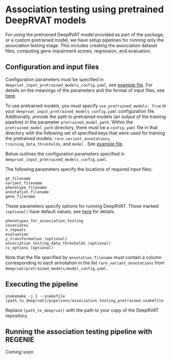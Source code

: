 # Association testing using pretrained DeepRVAT models

For using the pretrained DeepRVAT model provided as part of the package, or a custom pretrained model, we have setup pipelines for running only the association testing stage. This includes creating the association dataset files, computing gene impairment scores, regression, and evaluation. 


## Configuration and input files

Configuration parameters must be specified in `deeprvat_input_pretrained_models_config.yaml`, see [example file](https://github.com/PMBio/deeprvat/blob/main/example/config/deeprvat_input_pretrained_models_config.yaml). For details on the meanings of the parameters and the format of input files, see [here](input_data).


To use pretrained models, you must specify `use_pretrained_models: True` in your `deeprvat_input_pretrained_models_config.yaml` configuration file. Additionally, provide the path to pretrained models (an output of the training pipeline) in the parameter `pretrained_model_path`. Within the `pretrained_model_path` directory, there must be a `config.yaml` file in that directory with the following set of specified keys that were used for training the pretrained models; `rare_variant_annotations`, `training_data_thresholds`, and `model` . See [example file](https://github.com/PMBio/deeprvat/blob/main/example/config/deeprvat_input_pretrained_models_config.yaml).


Below outlines the configuration parameters specified in `deeprvat_input_pretrained_models_config.yaml`.

The following parameters specify the locations of required input files:

```
gt_filename
variant_filename
phenotype_filename
annotation_filename
gene_filename
```

These parameters specify options for running DeepRVAT. Those marked `(optional)` have default values; see [here](input_data) for details.

```
phenotypes_for_association_testing
covariates
n_repeats
evaluation
y_transformation (optional)
association_testing_data_thresholds (optional)
cv_options (optional)
```

Note that the file specified by `annotation_filename` must contain a column corresponding to each annotation in the list `rare_variant_annotations` from `deeprvat/pretrained_models/model_config.yaml`. 


## Executing the pipeline

```
snakemake -j 1 --snakefile [path_to_deeprvat]/pipelines/association_testing_pretrained.snakefile
```

Replace `[path_to_deeprvat]` with the path to your copy of the DeepRVAT repository.


## Running the association testing pipeline with REGENIE

_Coming soon_

<!---

#### Input data
For running with REGENIE, in addition to the default input data, the following REGENIE specific files should also be included in your `experiment` directory:


To run REGENIE Step 1
- `.sample` Inclusion file that lists individuals to retain in the analysis
- `.sniplist` Inclusion file that lists IDs of variants to keep
- `.bgen` input genetic data file
- `.bgen.bgi` index bgi file corresponding to input BGEN file

For these REGENIE specific files, please refer to the [REGENIE documentation](https://rgcgithub.github.io/regenie/).

For running REGENIE Step 2:
- `gtf file` gencode gene annotation gtf file 
- `keep_samples.txt` (optional file of samples to include)
- `protein_coding_genes.parquet`

#### Config file

Use the `[path_to_deeprvat]/example/config_regenie.yaml` as `config.yaml` which includes REGENIE specific parameters. 
You can set any parameter explained in the [REGENIE documentation](https://rgcgithub.github.io/regenie/) via this config.
Most importantly, for association testing of binary traits use:
```
step_2:
        options:
            - "--bt"
            - "--firth --approx --pThresh 0.01"

```
and for quantitative traits:
```
step_2:
        options:
            - "--qt"
```

#### Run REGENIE


```
cd experiment
ln -s [path_to_deeprvat]/pretrained_models
snakemake -j 1 --snakefile [path_to_deeprvat]/pipelines/association_testing_pretrained.snakefile
```


#### Testing multiple sub-chohorts
For testing multiple sub-cohorts, remember that REGENIE Step 1 (compute intense) only needs to be executed once per sample and phenotype. We suggest running REGENIE Step 1 on all samples and phenotypes initially and then linking the output as `regenie_output/step1/` in each experiment directory for testing a sub-cohort.

Samples to be considered when testing sub-cohorts can be provided via `keep_samples.txt` which look like 

``` 
12345 12345
56789 56789
````
for keeping two samples with ids `12345` and `56789`

### Running the association testing pipeline with SEAK

```shell
cd experiment
ln -s [path_to_deeprvat]/pretrained_models
snakemake -j 1 --snakefile [path_to_deeprvat]/pipelines/association_testing_pretrained.snakefile
```

--->


